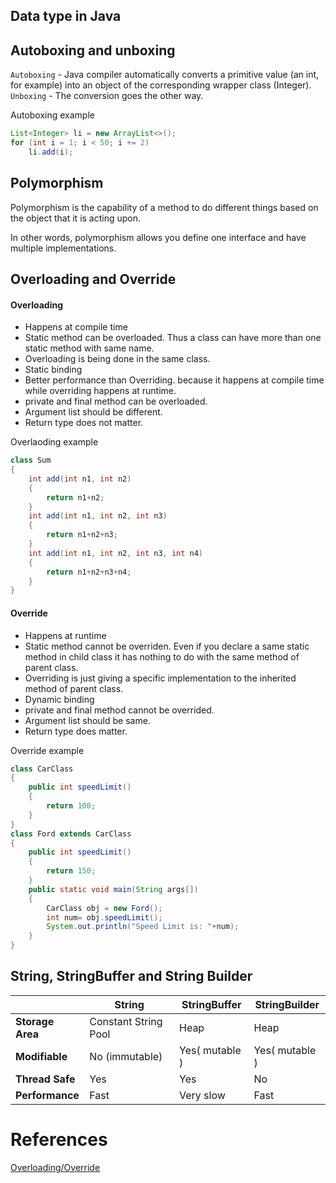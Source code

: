 ## Data type in Java

## Autoboxing and unboxing
`Autoboxing` - Java compiler automatically converts a primitive value (an int, for example) into an object of the corresponding wrapper class (Integer).
`Unboxing` - The conversion goes the other way.

Autoboxing example
```java
List<Integer> li = new ArrayList<>();
for (int i = 1; i < 50; i += 2)
    li.add(i);
```


## Polymorphism
Polymorphism is the capability of a method to do different things based on the object that it is acting upon. 

In other words, polymorphism allows you define one interface and have multiple implementations.

## Overloading and Override

#### Overloading
* Happens at compile time
* Static method can be overloaded. Thus a class can have more than one static method with same name.
* Overloading is being done in the same class. 
* Static binding
* Better performance than Overriding. because it happens at compile time while overriding happens at runtime.
* private and final method can be overloaded.
* Argument list should be different.
* Return type does not matter.

Overlaoding example
```java
class Sum
{
    int add(int n1, int n2) 
    {
        return n1+n2;
    }
    int add(int n1, int n2, int n3) 
    {
        return n1+n2+n3;
    }
    int add(int n1, int n2, int n3, int n4) 
    {
        return n1+n2+n3+n4;
    }
}
```

#### Override
* Happens at runtime
* Static method cannot be overriden. Even if you declare a same static method in child class it has nothing to do with the same method of parent class.
* Overriding is just giving a specific implementation to the inherited method of parent class.
* Dynamic binding
* private and final method cannot be overrided.
* Argument list should be same.
* Return type does matter.

Override example
```java
class CarClass
{
    public int speedLimit() 
    {
        return 100;
    }
}
class Ford extends CarClass
{
    public int speedLimit()
    {
        return 150;
    }
    public static void main(String args[])
    {
    	CarClass obj = new Ford();
    	int num= obj.speedLimit();
    	System.out.println("Speed Limit is: "+num);
    }
}
```

## String, StringBuffer and String Builder
|            | **String** |  **StringBuffer**| **StringBuilder** |
|------------|-------------|------------|------------|
| **Storage Area**   | Constant String Pool |  Heap |    Heap 
| **Modifiable**     | No (immutable) | Yes( mutable ) | Yes( mutable )
| **Thread Safe**    | Yes      | Yes | No  
| **Performance**    | Fast      | Very slow   | Fast   





# References
[Overloading/Override](http://beginnersbook.com/2014/01/difference-between-method-overloading-and-overriding-in-java/)
